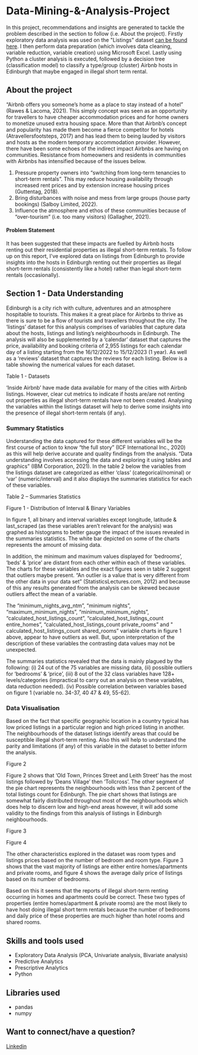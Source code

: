 # Data-Mining-&-Analysis-Project
In this project, recommendations and insights are generated to tackle the problem described in the section to follow (i.e. About the project). Firstly exploratory data analysis was used on the "Listings" dataset [can be found here](http://insideairbnb.com/get-the-data). 
I then perform data preparation (which involves data cleaning, variable reduction, variable creation) using Microsoft Excel. 
Lastly using Python a cluster analysis is executed, followed by a decision tree (classification model) to classify a type/group (cluster) Airbnb hosts in Edinburgh that maybe engaged in illegal short term rental.

## About the project
“Airbnb offers you someone’s home as a place to stay instead of a hotel” (Rawes & Lacoma, 2021). This simply concept was seen as an opportunity for travellers to have cheaper accommodation prices and for home owners to monetize unused extra housing space. More than that Airbnb’s concept and popularity has made them become a fierce competitor for hotels (Atravellersfootsteps, 2017) and has lead them to being lauded by visitors and hosts as the modern temporary accommodation provider. However, there have been some echoes of the indirect impact Airbnbs are having on communities. Resistance from homeowners and residents in communities with Airbnbs has intensified because of the issues below. 

1.	Pressure property owners into “switching from long-term tenancies to short-term rentals”. This may reduce housing availability through increased rent prices and by extension increase housing prices (Guttentag, 2018).
2.	Bring disturbances with noise and mess from large groups (house party bookings) (Salboy Limited, 2022).
3.	Influence the atmosphere and ethos of these communities because of “over-tourism” (i.e. too many visitors) (Gallagher, 2021).

#### Problem Statement
It has been suggested that these impacts are fuelled by Airbnb hosts renting out their residential properties as illegal short-term rentals. To follow up on this report, I've explored data on listings from Edinburgh to provide insights into the hosts in Edinburgh renting out their properties as illegal short-term rentals (consistently like a hotel) rather than legal short-term rentals (occasionally).

## Section 1 - Data Understanding
Edinburgh is a city rich with culture, adventures and an atmosphere hospitable to tourists. This makes it a great place for Airbnbs to thrive as there is sure to be a flow of tourists and travellers throughout the city. The ‘listings’ dataset for this analysis comprises of variables that capture data about the hosts, listings and listing’s neighbourhoods in Edinburgh. The analysis will also be supplemented by a ‘calendar’ dataset that captures the price, availability and booking criteria of 2,955 listings for each calendar day of a listing starting from the 16/12/2022 to 15/12/2023 (1 year). As well as a ‘reviews’ dataset that captures the reviews for each listing. Below is a table showing the numerical values for each dataset.

Table 1 - Datasets

‘Inside Airbnb’ have made data available for many of the cities with Airbnb listings. However, clear cut metrics to indicate if hosts are/are not renting out properties as illegal short-term rentals have not been created. Analysing the variables within the listings dataset will help to derive some insights into the presence of illegal short-term rentals (if any). 

### Summary Statistics

Understanding the data captured for these different variables will be the first course of action to know “the full story” (ICF International Inc., 2020) as this will help derive accurate and quality findings from the analysis. “Data understanding involves accessing the data and exploring it using tables and graphics” (IBM Corporation, 2021). In the table 2 below the variables from the listings dataset are categorized as either ‘class’ (categorical/nominal) or ‘var’ (numeric/interval) and it also displays the summaries statistics for each of these variables.

Table 2 – Summaries Statistics

Figure 1 - Distribution of Interval & Binary Variables

In figure 1, all binary and interval variables except longitude, latitude & last_scraped (as these variables aren’t relevant for the analysis) was graphed as histograms to better gauge the impact of the issues revealed in the summaries statistics. The white bar depicted on some of the charts represents the amount of missing data. 

In addition, the minimum and maximum values displayed for ‘bedrooms’, ‘beds’ & ‘price’ are distant from each other within each of these variables. The charts for these variables and the exact figures seen in table 2 suggest that outliers maybe present. “An outlier is a value that is very different from the other data in your data set” (StatisticsLectures.com, 2012) and because of this any results generated from the analysis can be skewed because outliers affect the mean of a variable. 

The “minimum_nights_avg_ntm”, “minimum nights”, “maximum_minimum_nights”, “minimum_minimum_nights”, “calculated_host_listings_count”, “calculated_host_listings_count entire_homes”, “calculated_host_listings_count private_rooms” and " calculated_host_listings_count shared_rooms” variable charts in figure 1 above, appear to have outliers as well. But, upon interpretation of the description of these variables the contrasting data values may not be unexpected.

The summaries statistics revealed that the data is mainly plagued by the following: 
(i)	24 out of the 75 variables are missing data, 
(ii)	possible outliers for ‘bedrooms’ & ‘price’, 
(iii)	8 out of the 32 class variables have 128+ levels/categories (impractical to carry out an analysis on these variables, data reduction needed).
(iv)	Possible correlation between variables based on figure 1 (variable no. 34-37, 40 47 & 49, 55-62).

### Data Visualisation

Based on the fact that specific geographic location in a country typical has low priced listings in a particular region and high priced listing in another. The neighbourhoods of the dataset listings identify areas that could be susceptible illegal short-term renting. Also this will help to understand the parity and limitations (if any) of this variable in the dataset to better inform the analysis.   

Figure 2

Figure 2 shows that ‘Old Town, Princes Street and Leith Street’ has the most listings followed by ‘Deans Village’ then ‘Tollcross’.  The other segment of the pie chart represents the neighbourhoods with less than 2 percent of the total listings count for Edinburgh. The pie chart shows that listings are somewhat fairly distributed throughout most of the neighbourhoods which does help to discern low and high-end areas however, it will add some validity to the findings from this analysis of listings in Edinburgh neighbourhoods.
	
Figure 3

Figure 4

The other characteristics explored in the dataset was room types and listings prices based on the number of bedroom and room type. Figure 3 shows that the vast majority of listings are either entire homes/apartments and private rooms, and figure 4 shows the average daily price of listings based on its number of bedrooms. 

Based on this it seems that the reports of illegal short-term renting occurring in homes and apartments could be correct. These two types of properties (entire homes/apartment & private rooms) are the most likely to have host doing illegal short term rentals because the number of bedrooms and daily price of these properties are much higher than hotel rooms and shared rooms.


## Skills and tools used
- Exploratory Data Analysis (PCA, Univariate analysis, Bivariate analysis)
- Predictive Analytics
- Prescriptive Analytics
- Python

## Libraries used
- pandas
- numpy

## Want to connect/have a question? 
[Linkedin](https://www.linkedin.com/in/kishawndorman/)

